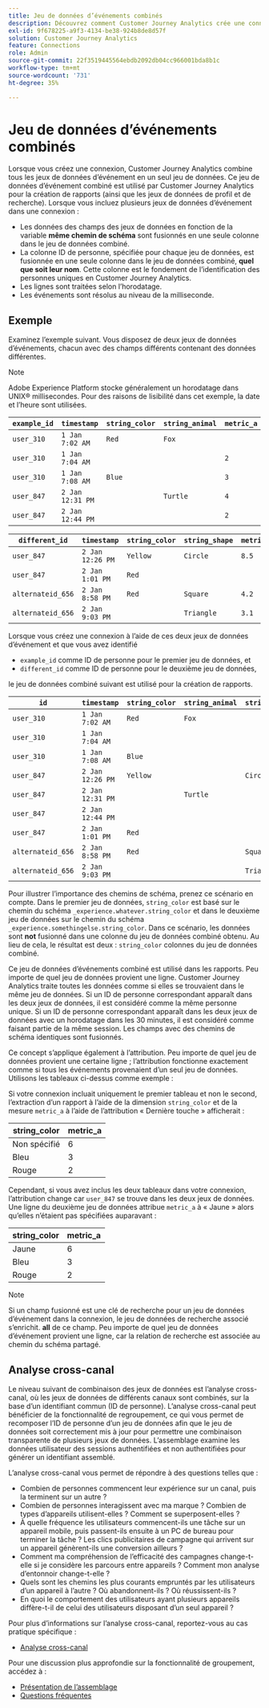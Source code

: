 ```yaml
---
title: Jeu de données d’événements combinés
description: Découvrez comment Customer Journey Analytics crée une connexion en combinant des jeux de données.
exl-id: 9f678225-a9f3-4134-be38-924b8de8d57f
solution: Customer Journey Analytics
feature: Connections
role: Admin
source-git-commit: 22f3519445564ebdb2092db04cc966001bda8b1c
workflow-type: tm+mt
source-wordcount: '731'
ht-degree: 35%

---
```



# Jeu de données d’événements combinés

Lorsque vous créez une connexion, Customer Journey Analytics combine tous les jeux de données d’événement en un seul jeu de données. Ce jeu de données d’événement combiné est utilisé par Customer Journey Analytics pour la création de rapports (ainsi que les jeux de données de profil et de recherche). Lorsque vous incluez plusieurs jeux de données d’événement dans une connexion :

* Les données des champs des jeux de données en fonction de la variable **même chemin de schéma** sont fusionnés en une seule colonne dans le jeu de données combiné.
* La colonne ID de personne, spécifiée pour chaque jeu de données, est fusionnée en une seule colonne dans le jeu de données combiné, **quel que soit leur nom**. Cette colonne est le fondement de l’identification des personnes uniques en Customer Journey Analytics.
* Les lignes sont traitées selon l’horodatage.
* Les événements sont résolus au niveau de la milliseconde.

## Exemple

Examinez l’exemple suivant. Vous disposez de deux jeux de données d’événements, chacun avec des champs différents contenant des données différentes.

>[!NOTE]
>
>Adobe Experience Platform stocke généralement un horodatage dans UNIX® millisecondes. Pour des raisons de lisibilité dans cet exemple, la date et l’heure sont utilisées.

| `example_id` | `timestamp` | `string_color` | `string_animal` | `metric_a` |
| --- | --- | --- | --- | --- |
| `user_310` | `1 Jan 7:02 AM` | `Red` | `Fox` | |
| `user_310` | `1 Jan 7:04 AM` | | | `2` |
| `user_310` | `1 Jan 7:08 AM` | `Blue` | | `3` |
| `user_847` | `2 Jan 12:31 PM` | | `Turtle` | `4` |
| `user_847` | `2 Jan 12:44 PM` | | | `2` |

| `different_id` | `timestamp` | `string_color` | `string_shape` | `metric_b` |
| --- | --- | --- | --- | --- |
| `user_847` | `2 Jan 12:26 PM` | `Yellow` | `Circle` | `8.5` |
| `user_847` | `2 Jan 1:01 PM` | `Red` | | |
| `alternateid_656` | `2 Jan 8:58 PM` | `Red` | `Square` | `4.2` |
| `alternateid_656` | `2 Jan 9:03 PM` | | `Triangle` | `3.1` |

Lorsque vous créez une connexion à l’aide de ces deux jeux de données d’événement et que vous avez identifié

* `example_id` comme ID de personne pour le premier jeu de données, et
* `different_id` comme ID de personne pour le deuxième jeu de données,

le jeu de données combiné suivant est utilisé pour la création de rapports.

| `id` | `timestamp` | `string_color` | `string_animal` | `string_shape` | `metric_a` | `metric_b` |
| --- | --- | --- | --- | --- | --- | --- |
| `user_310` | `1 Jan 7:02 AM` | `Red` | `Fox` | | | |
| `user_310` | `1 Jan 7:04 AM` | | | | `2` | |
| `user_310` | `1 Jan 7:08 AM` | `Blue` | | | `3` | |
| `user_847` | `2 Jan 12:26 PM` | `Yellow` | | `Circle` | | `8.5` |
| `user_847` | `2 Jan 12:31 PM` | | `Turtle` | | `4` | |
| `user_847` | `2 Jan 12:44 PM` | | | | `2` | |
| `user_847` | `2 Jan 1:01 PM` | `Red` | | | | |
| `alternateid_656` | `2 Jan 8:58 PM` | `Red` | | `Square` | | `4.2` |
| `alternateid_656` | `2 Jan 9:03 PM` | | | `Triangle` | | `3.1` |

Pour illustrer l’importance des chemins de schéma, prenez ce scénario en compte. Dans le premier jeu de données, `string_color` est basé sur le chemin du schéma `_experience.whatever.string_color` et dans le deuxième jeu de données sur le chemin du schéma  `_experience.somethingelse.string_color`. Dans ce scénario, les données sont **not** fusionné dans une colonne du jeu de données combiné obtenu. Au lieu de cela, le résultat est deux : `string_color` colonnes du jeu de données combiné.

Ce jeu de données d’événements combiné est utilisé dans les rapports. Peu importe de quel jeu de données provient une ligne. Customer Journey Analytics traite toutes les données comme si elles se trouvaient dans le même jeu de données. Si un ID de personne correspondant apparaît dans les deux jeux de données, il est considéré comme la même personne unique. Si un ID de personne correspondant apparaît dans les deux jeux de données avec un horodatage dans les 30 minutes, il est considéré comme faisant partie de la même session. Les champs avec des chemins de schéma identiques sont fusionnés.

Ce concept s’applique également à l’attribution. Peu importe de quel jeu de données provient une certaine ligne ; l’attribution fonctionne exactement comme si tous les événements provenaient d’un seul jeu de données. Utilisons les tableaux ci-dessus comme exemple :

Si votre connexion incluait uniquement le premier tableau et non le second, l’extraction d’un rapport à l’aide de la dimension `string_color` et de la mesure `metric_a` à l’aide de l’attribution « Dernière touche » afficherait :

| string_color | metric_a |
| --- | --- |
| Non spécifié | 6 |
| Bleu | 3 |
| Rouge | 2 |

Cependant, si vous avez inclus les deux tableaux dans votre connexion, l’attribution change car `user_847` se trouve dans les deux jeux de données. Une ligne du deuxième jeu de données attribue `metric_a` à « Jaune » alors qu’elles n’étaient pas spécifiées auparavant :

| string_color | metric_a |
| --- | --- |
| Jaune | 6 |
| Bleu | 3 |
| Rouge | 2 |

>[!NOTE]
>
>Si un champ fusionné est une clé de recherche pour un jeu de données d’événement dans la connexion, le jeu de données de recherche associé s’enrichit. **all** de ce champ. Peu importe de quel jeu de données d’événement provient une ligne, car la relation de recherche est associée au chemin du schéma partagé.

## Analyse cross-canal

Le niveau suivant de combinaison des jeux de données est l’analyse cross-canal, où les jeux de données de différents canaux sont combinés, sur la base d’un identifiant commun (ID de personne). L’analyse cross-canal peut bénéficier de la fonctionnalité de regroupement, ce qui vous permet de recomposer l’ID de personne d’un jeu de données afin que le jeu de données soit correctement mis à jour pour permettre une combinaison transparente de plusieurs jeux de données. L’assemblage examine les données utilisateur des sessions authentifiées et non authentifiées pour générer un identifiant assemblé.

L’analyse cross-canal vous permet de répondre à des questions telles que :

* Combien de personnes commencent leur expérience sur un canal, puis la terminent sur un autre ?
* Combien de personnes interagissent avec ma marque ? Combien de types d’appareils utilisent-elles ? Comment se superposent-elles ?
* À quelle fréquence les utilisateurs commencent-ils une tâche sur un appareil mobile, puis passent-ils ensuite à un PC de bureau pour terminer la tâche ? Les clics publicitaires de campagne qui arrivent sur un appareil génèrent-ils une conversion ailleurs ?
* Comment ma compréhension de l’efficacité des campagnes change-t-elle si je considère les parcours entre appareils ? Comment mon analyse d’entonnoir change-t-elle ?
* Quels sont les chemins les plus courants empruntés par les utilisateurs d’un appareil à l’autre ? Où abandonnent-ils ? Où réussissent-ils ?
* En quoi le comportement des utilisateurs ayant plusieurs appareils diffère-t-il de celui des utilisateurs disposant d’un seul appareil ?


Pour plus d’informations sur l’analyse cross-canal, reportez-vous au cas pratique spécifique :

* [Analyse cross-canal](../use-cases/cross-channel/cross-channel.md)

Pour une discussion plus approfondie sur la fonctionnalité de groupement, accédez à :

* [Présentation de l’assemblage](/help/stitching/overview.md)
* [Questions fréquentes ](/help/stitching/faq.md)


